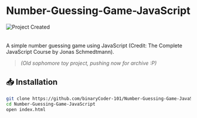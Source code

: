 # Number-Guessing-Game-JavaScript

![Project Created](https://img.shields.io/badge/Created-September%2016%2C%202023-blue?style=flat-square)  
<br>  
A simple number guessing game using JavaScript (Credit: The Complete JavaScript Course by Jonas Schmedtmann).  

> *(Old sophomore toy project, pushing now for archive :P)*  

## 📥 Installation  
```sh
git clone https://github.com/binaryCoder-101/Number-Guessing-Game-JavaScript.git
cd Number-Guessing-Game-JavaScript
open index.html


